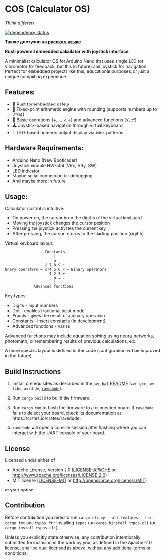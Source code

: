 COS (Calculator OS)
=====

_Think different_

[![dependency status](https://deps.rs/repo/github/suprohub/cos/status.svg)](https://deps.rs/repo/github/suprohub/cos)

**Также доступно на [русском языке](README_RU.md)**

**Rust-powered embedded calculator with joystick interface**

A minimalist calculator OS for Arduino Nano that uses single LED (or vibromotor for feedback, but this in future) and joystick for navigation. Perfect for embedded projects like this, educational purposes, or just a unique computing experience.

## Features:
- 🦀 Rust for embedded safety
- 🔢 Fixed-point arithmetic engine with rounding (supports numbers up to 2^64)
- 🧮 Basic operations (+, -, ×, ÷) and advanced functions (√, x²)
- 🕹️ Joystick-based navigation through virtual keyboard
- 💡 LED-based numeric output display via blink patterns

## Hardware Requirements:
- Arduino Nano (New Bootloader)
- Joystick module HW-504 (VRx, VRy, SW)
- LED indicator
- Maybe serial connection for debugging
- And maybe more in future

## Usage:
Calculator control is intuitive:
- On power-on, the cursor is on the digit 5 of the virtual keyboard
- Moving the joystick changes the cursor position
- Pressing the joystick activates the current key
- After pressing, the cursor returns to the starting position (digit 5)

Virtual keyboard layout:
```
                  Constants
                      |
                      π
                  √ 7 8 9 ÷
Unary operators — x²4 5 6 × — Binary operators
                    1 2 3 +
                    . 0 = -
                      |
             Advanced functions
```

Key types:
- Digits - input numbers
- Dot - enables fractional input mode
- Equals - gives the result of a binary operation
- Constants - insert constants (in development)
- Advanced functions - varies

Advanced functions may include equation solving using neural networks, photomath, or remembering results of previous calculations, etc.

A more specific layout is defined in the code (configuration will be improved in the future).


## Build Instructions
1. Install prerequisites as described in the [`avr-hal` README] (`avr-gcc`, `avr-libc`, `avrdude`, [`ravedude`]).

2. Run `cargo build` to build the firmware.

3. Run `cargo run` to flash the firmware to a connected board.  If `ravedude`
   fails to detect your board, check its documentation at
   <https://crates.io/crates/ravedude>.

4. `ravedude` will open a console session after flashing where you can interact
   with the UART console of your board.

[`avr-hal` README]: https://github.com/Rahix/avr-hal#readme
[`ravedude`]: https://crates.io/crates/ravedude

## License
Licensed under either of

 - Apache License, Version 2.0
   ([LICENSE-APACHE](LICENSE-APACHE) or <http://www.apache.org/licenses/LICENSE-2.0>)
 - MIT license
   ([LICENSE-MIT](LICENSE-MIT) or <http://opensource.org/licenses/MIT>)

at your option.

## Contribution
Before contribution you need to run `cargo clippy --all-features --fix`, `cargo fmt` and `typos`.
For installing `typos` run `cargo binstall typos-cli` (or `cargo install typos-cli`).

Unless you explicitly state otherwise, any contribution intentionally submitted
for inclusion in the work by you, as defined in the Apache-2.0 license, shall
be dual licensed as above, without any additional terms or conditions.
